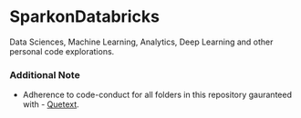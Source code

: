# SparkonDatabricks
Data Sciences, Machine Learning, Analytics, Deep Learning and other personal code explorations.

<h3> Additional Note </h3> 
<ul>
    <li> Adherence to code-conduct for all folders in this repository gauranteed with - <a href="https://www.quetext.com"> Quetext</a>.  </li>
</ul>